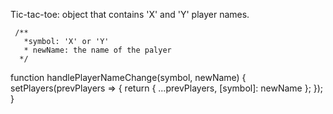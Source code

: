 Tic-tac-toe: object that contains 'X' and 'Y' player names.

     /**
       *symbol: 'X' or 'Y'
       * newName: the name of the palyer
      */
  function handlePlayerNameChange(symbol, newName) {
    setPlayers(prevPlayers => {
      return {
        ...prevPlayers,
        [symbol]: newName
      };
    });
  }